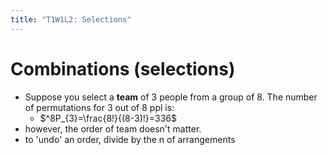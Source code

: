 ```yaml
---
title: "T1W1L2: Selections"
---
```


# Combinations (selections)

- Suppose you select a **team** of 3 people from a group of 8. The number of permutations for 3 out of 8 ppl is:
  - $^8P_{3}=\frac{8!}{(8-3)!}=336$
- however, the order of team doesn't matter.
- to 'undo' an order, divide by the n of arrangements
